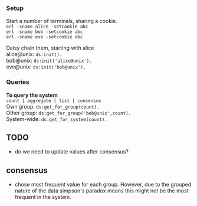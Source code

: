 
### Setup

Start a number of terminals, sharing a cookie.\
`erl -sname alice -setcookie abc`\
`erl -sname bob -setcookie abc`\
`erl -sname eve -setcookie abc`

Daisy chain them, starting with alice\
alice@unix: `ds:init().`\
bob@unix: `ds:init('alice@unix').`\
eve@unix: `ds:init('bob@unix').`

### Queries

**To query the system**\
`count | aggregate | list | consensus`\
Own group: `ds:get_for_group(count).`\
Other group: `ds:get_for_group('bob@unix',count).`\
System-wide: `ds:get_for_system(count).`

## TODO
- do we need to update values after consensus?

## consensus

- chose most frequent value for each group.  However, due to the grouped nature of the data simpson's paradox means this might not be the most frequent in the system.